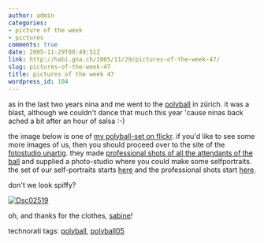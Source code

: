 ```yaml
---
author: admin
categories:
- picture of the week
- pictures
comments: true
date: 2005-11-29T08:49:51Z
link: http://habi.gna.ch/2005/11/29/pictures-of-the-week-47/
slug: pictures-of-the-week-47
title: pictures of the week 47
wordpress_id: 104
---
```


as in the last two years nina and me went to the [polyball](http://www.polyball.ethz.ch/polyball2005/index.html) in zürich. it was a blast, although we couldn't dance that much this year 'cause ninas back ached a bit after an hour of salsa :-)
  
the image below is one of [my polyball-set on flickr](http://www.flickr.com/photos/habi/sets/1460207/). if you'd like to see some more images of us, then you should proceed over to the site of the [fotostudio unartig](http://www.unartig.ch/). they made [professional shots of all the attendants of the ball](http://orion.unartig.ch/overview/101/2005/show.do) and supplied a photo-studio where you could make some selfportraits. the set of our self-portraits starts [here](http://orion.unartig.ch/display/870/polyball/display.do) and the professional shots start [here](http://orion.unartig.ch/display/5891/polyball/display.do).
  
don't we look spiffy?



[![Dsc02519](http://habi.gna.ch/blog/images/DSC02519-tm.jpg)](http://habi.gna.ch/blog/images/DSC02519.jpg)



oh, and thanks for the clothes, [sabine](http://www.dastheater-effingerstr.ch/portrait.html)!





technorati tags: [polyball](http://www.technorati.com/tag/polyball), [polyball05](http://www.technorati.com/tag/polyball05)
